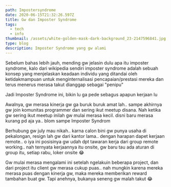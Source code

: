 ```yaml
---
path: Impostersyndrome
date: 2020-06-15T21:32:26.597Z
title: Gw dan Imposter Syndrome
tags:
  - tech
  - info
thumbnail: /assets/white-golden-mask-dark-background_23-2147596841.jpg
type: blog
description: Imposter Syndrome yang gw alami
---
```

Sebelum bahas lebih jauh, mending gw jelasin dulu apa itu imposter syndrome, kalo dari wikipedia sendiri imposter syndrome adalah sebuah konsep yang menjelaskan keadaan individu yang ditandai oleh ketidakmampuan untuk menginternalisasi pencapaian/prestasi mereka dan terus menerus merasa takut dianggap sebagai "penipu"

Jadi Imposter Syndrome ini, bikin lu ga pede sebagus apapun kerjaan lu

Awalnya, gw merasa kinerja gw ga buruk buruk amat lah.. sampe akhirnya gw join komunitas programmer dan sering ikut meetup disana. Nah ketika gw sering ikut meetup inilah gw mulai merasa kecil. disni baru merasa kurang pd aja ya.. blom sampe Imposter Syndrom

Berhubung gw july mau nikah.. karna calon bini gw punya usaha di pekalongan, resign lah gw dari kantor lama.. dengan harapan dapet kerjaan remote.. o iya ini posisinya gw udah dpt tawaran kerja dari group remote working.. nah ternyata kerjaannya itu onsite, gw baru tau ada aturan di group itu, setiap rabu, loker onsite 😂

Gw mulai merasa mengalami ini setelah ngelakuin beberapa project, dan dari project itu client gw merasa cukup puas.. nah mungkin karena mereka merasa puas dengan kinerja gw, maka mereka memberikan reward tambahan buat gw. Tapi anehnya, bukanya seneng gw malah takut 😂

